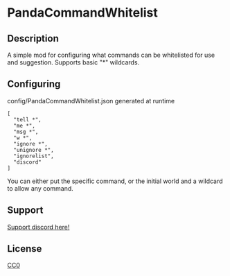 # PandaCommandWhitelist

## Description

A simple mod for configuring what commands can be whitelisted for use and suggestion. Supports basic "*" wildcards. 

## Configuring

config/PandaCommandWhitelist.json generated at runtime

```
[
  "tell *",
  "me *",
  "msg *",
  "w *",
  "ignore *",
  "unignore *",
  "ignorelist",
  "discord"
]
```

You can either put the specific command, or the initial world and a wildcard to allow any command.


## Support

[Support discord here!]( https://discord.gg/3tP3Tqu983)

## License

[CC0](https://creativecommons.org/public-domain/cc0/)
